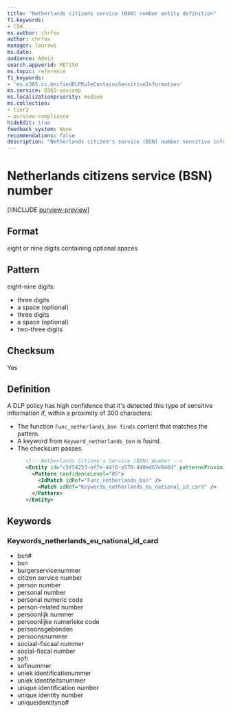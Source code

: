 ```yaml
---
title: "Netherlands citizens service (BSN) number entity definition"
f1.keywords:
- CSH
ms.author: chrfox
author: chrfox
manager: laurawi
ms.date:
audience: Admin
search.appverid: MET150
ms.topic: reference
f1_keywords:
- 'ms.o365.cc.UnifiedDLPRuleContainsSensitiveInformation'
ms.service: O365-seccomp
ms.localizationpriority: medium
ms.collection:
- tier2
- purview-compliance
hideEdit: true
feedback_system: None
recommendations: false
description: "Netherlands citizen's service (BSN) number sensitive information type entity definition."
---
```


# Netherlands citizens service (BSN) number

[!INCLUDE [purview-preview](../includes/purview-preview.md)]

## Format

eight or nine digits containing optional spaces

## Pattern

eight-nine digits:

- three digits
- a space (optional)
- three digits
- a space (optional)
- two-three digits

## Checksum

Yes

## Definition

A DLP policy has high confidence that it's detected this type of sensitive information if, within a proximity of 300 characters:

- The function `Func_netherlands_bsn finds` content that matches the pattern.
- A keyword from `Keyword_netherlands_bsn` is found.
- The checksum passes.

```xml
      <!-- Netherlands Citizen's Service (BSN) Number -->
      <Entity id="c5f54253-ef7e-44f6-a578-440ed67e946d" patternsProximity="300" recommendedConfidence="85">
        <Pattern confidenceLevel="85">
          <IdMatch idRef="Func_netherlands_bsn" />
          <Match idRef="Keywords_netherlands_eu_national_id_card" />
        </Pattern>
      </Entity>
```

## Keywords

### Keywords_netherlands_eu_national_id_card

- bsn#
- bsn
- burgerservicenummer
- citizen service number
- person number
- personal number
- personal numeric code
- person-related number
- persoonlijk nummer
- persoonlijke numerieke code
- persoonsgebonden
- persoonsnummer
- sociaal-fiscaal nummer
- social-fiscal number
- sofi
- sofinummer
- uniek identificatienummer
- uniek identiteitsnummer
- unique identification number
- unique identity number
- uniqueidentityno#
